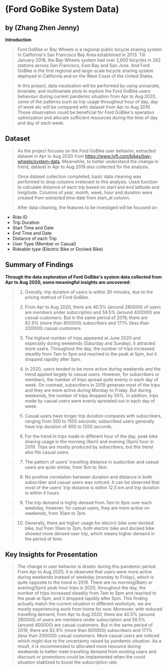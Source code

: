 # (Ford GoBike System Data)

## by (Zhang Zhen Jenny)

**Introduction**
>Ford GoBike or Bay Wheels is a regional public bicycle sharing system in California's San Francisco Bay Area established in 2013. Till January 2018, the Bay Wheels system had over 2,600 bicycles in 262 stations across San Francisco, East Bay and San Jose. And Ford GoBike is the first regional and large-scale bicycle sharing system deployed in California and on the West Coast of the United States.

>In this project, data visulization will be performed by using univariate, bivariate, and multivariate plots to explore the Ford GoBike users behaviour during current pandemic situation from Apr to Aug 2020, some of the patterns such as trip usage throughout hour of day, day of week etc will be compared with dataset from Apr to Aug 2019. Those observation could be beneficial for Ford GoBike's operation optimization and allocate sufficient resources during the time of day and day of each week.

## Dataset
> As the project focuses on the Ford GoBike user behavior, extracted dataset in Apr to Aug 2020 from https://www.lyft.com/bikes/bay-wheels/system-data. Meanwhile, to better understand the change in trend, dataset in Apr to Aug 2019 also collected for the analysis. 

> Once dataset collection completed, basic data cleaning was performed to drop columns irrelevant to this analysis. Used function to calculate distance of each trip based on start and end latitude and longitude. Columns of year, month, week, hour and duration were created from extracted time date from start_at column.


> After data cleaning, the features to be investiged will be focused on:

- Ride ID
- Trip Duration
- Start Time and Date
- End Time and Date
- Distance of each Trip
- User Type (Member or Casual)
- Rideable type (Electric Bike or Docked Bike)

## Summary of Findings

**Through the data exploration of Ford GoBike's system data collected from Apr to Aug 2020, some meaningful insights are uncovered:**

>1. Overally, trip duration of users is within 30 minutes, due to the pricing method of Ford GoBike.

>2. From Apr to Aug 2020, there are 40.5% (around 280000) of users are members under subscription and 59.5% (around 400000) are casual customers. But in the same period of 2019, there are 82.9% (more than 800000) subscribers and 17.1% (less than 200000) casual customers.

>3. The highest number of trips appeared at June 2020 and especially during weekends (Saturday and Sunday), it attracted more users. Throughout the day, the number of trips increased steadily from 7am to 5pm and reached to the peak at 5pm, but it dropped rapidily after 5pm.

>4. In 2020, users tended to be more active during weekends and the trend applied largely to casual users. However, for subscribers or members, the number of trips spread quite evenly in each day of week. On contrast, subscribers in 2019 generate most of the trips and they are more active during Monday to Friday. But during weekends, the number of trips dropped by 50%. In addtion, trips made by casual users were evenly spreaded out in each day of week.

>5. Casual users have longer trip duration compares with subscribers, ranging from 500 to 1500 seconds; subscribed users generally have trip duration of 400 to 1200 seconds.

>6. For the trend in trips made in different hour of the day, peak bike sharing usage in the morning (8am) and evening (5pm) hour in 2019. Trips are mostly produced by subscribers, but this trend also fits casual users.

>7. The pattern of users' travelling distance in susbcriber and casual users are quite similar, from 1km to 3km.

>8. No positive correlation between duration and distance in both subscriber and casual users was noticed. It can be observed that most of the users' trip distance is within 12.5 km and trip duration is within 4 hours.

>9. The trip demand is highly densed from 7am to 8pm over each weekday, however, for casual users, they are more active on weekends, from 10am to 7pm.

>10. Generally, there are higher usage for electric bike over docked bike, but from 10am to 7pm, both electric bike and docked bike showed more densed user trip, which means higher demand in the period of time.


## Key Insights for Presentation

> The change in user behavior is drastic during this pandemic period. From Apr to Aug 2020, it is observed that users were more active during weekends instead of weekday (monday to Friday), which is quite opposite to the trend in 2019. There are no morning(8am) or evening(5pm) peak hour trips in 2020, throughout the day, the number of trips increased steadily from 7am to 5pm and reached to the peak at 5pm, and it dropped rapidily after 5pm. This finding actually match the current situation in different workstyle, we are mostly experiencing work from home for now. Moreover, with reduced travelling demand, from Apr to Aug 2020, there are 40.5% (around 280000) of users are members under subscription and 59.5% (around 400000) are casual customers. But in the same period of 2019, there are 82.9% (more than 800000) subscribers and 17.1% (less than 200000) casual customers. More casual users are noticed which might due to the uncertainty raised by pandemic situation. As a result, it is recommended to allocated more resource during weekends to better meet travelling demand from existing users and discount or promotions could be implemented when the covid situation stablized to boost the subscription rate.


```python

```
